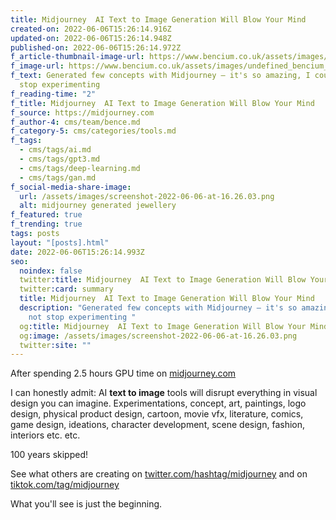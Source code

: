 ```yaml
---
title: Midjourney  AI Text to Image Generation Will Blow Your Mind
created-on: 2022-06-06T15:26:14.916Z
updated-on: 2022-06-06T15:26:14.948Z
published-on: 2022-06-06T15:26:14.972Z
f_article-thumbnail-image-url: https://www.bencium.co.uk/assets/images/undefined_bencium_generative_designrsslerattractor2dflatletterbshapes.jpeg
f_image-url: https://www.bencium.co.uk/assets/images/undefined_bencium_generative_designfeigenbaumattractorshapegoldjewelleryluxurysymmetric-5.jpg
f_text: Generated few concepts with Midjourney – it's so amazing, I could not
  stop experimenting
f_reading-time: "2"
f_title: Midjourney  AI Text to Image Generation Will Blow Your Mind
f_source: https://midjourney.com
f_author-4: cms/team/bence.md
f_category-5: cms/categories/tools.md
f_tags:
  - cms/tags/ai.md
  - cms/tags/gpt3.md
  - cms/tags/deep-learning.md
  - cms/tags/gan.md
f_social-media-share-image:
  url: /assets/images/screenshot-2022-06-06-at-16.26.03.png
  alt: midjourney generated jewellery
f_featured: true
f_trending: true
tags: posts
layout: "[posts].html"
date: 2022-06-06T15:26:14.993Z
seo:
  noindex: false
  twitter:title: Midjourney  AI Text to Image Generation Will Blow Your Mind
  twitter:card: summary
  title: Midjourney  AI Text to Image Generation Will Blow Your Mind
  description: "Generated few concepts with Midjourney – it's so amazing, I could
    not stop experimenting "
  og:title: Midjourney  AI Text to Image Generation Will Blow Your Mind
  og:image: /assets/images/screenshot-2022-06-06-at-16.26.03.png
  twitter:site: ""
---
```

After spending 2.5 hours GPU time on [midjourney.com](https://midjourney.com)

I can honestly admit: AI **text to image** tools will disrupt everything in visual design you can imagine. Experimentations, concept, art, paintings, logo design, physical product design, cartoon, movie vfx, literature, comics, game design, ideations, character development, scene design, fashion, interiors etc. etc.

100 years skipped!

See what others are creating on [twitter.com/hashtag/midjourney](https://www.tiktok.com/tag/midjourney?lang=en) and on[ tiktok.com/tag/midjourney](https://www.tiktok.com/tag/midjourney?lang=en)

What you'll see is just the beginning.